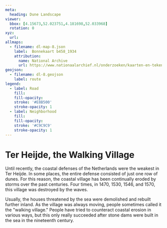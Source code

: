 ```yaml
---
meta:
  heading: Dune Landscape
viewer:
  bbox: [4.15673,52.023751,4.181698,52.033968]
  rotation: 0
xyz:
  url:
allmaps:
  - filename: dl-map-8.json
    label: 	Bonnekaart b458_1934
    attribution:
      name: National Archive
      url: https://www.nationaalarchief.nl/onderzoeken/kaarten-en-tekeningen/topografie-en-infrastructuur 
geojson:
  - filename: dl-8.geojson
    label: route
legend:
  - label: Road
    fill: 
    fill-opacity: 
    stroke: '#E8B500'
    stroke-opacity: 1
  - label: Neighborhood
    fill: 
    fill-opacity: 
    stroke: '#C9C9C9'
    stroke-opacity: 1
---
```


# Ter Heijde, the Walking Village

Until recently, the coastal defenses of the Netherlands were the weakest in Ter Heijde. In some places, the entire defense consisted of just one row of dunes. For this reason, the coastal village has been continually eroded by storms over the past centuries. Four times, in 1470, 1530, 1546, and 1570, this village was destroyed by the waves. 

Usually, the houses threatened by the sea were demolished and rebuilt further inland. As the village was always moving, people sometimes called it the "walking village." People have tried to counteract coastal erosion in various ways, but this only really succeeded after stone dams were built in the sea in the nineteenth century.